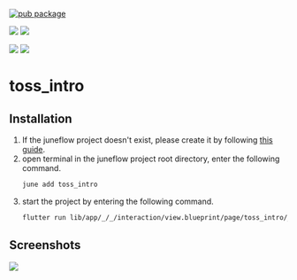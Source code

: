 [![pub package](https://img.shields.io/pub/v/toss_intro.svg)](https://pub.dartlang.org/packages/toss_intro)

[![](https://img.shields.io/badge/Module-Hub-007bff?style=for-the-badge&logo=flutter)](https://module.juneflow.org/)
[![](https://img.shields.io/badge/View-Hub-007bff?style=for-the-badge&logo=flutter)](https://view.juneflow.org/)

[![](https://img.shields.io/badge/DISCORD-JOIN%20SERVER-5663F7?style=for-the-badge&logo=discord&logoColor=white)](https://discord.gg/zXXHvAXCug)
[![](https://img.shields.io/badge/KakaoTalk-Join%20Room-FEE500?style=for-the-badge&logo=kakao)](https://open.kakao.com/o/gEwrffbg)
# toss_intro

##  Installation
1. If the juneflow project doesn't exist, please create it by following [this guide](https://doc.juneflow.org/).
2. open terminal in the juneflow project root directory, enter the following command.
    ```bash
    june add toss_intro
    ```
3. start the project by entering the following command.
    ```bash
    flutter run lib/app/_/_/interaction/view.blueprint/page/toss_intro/_/view.dart -d chrome
    ```

## Screenshots
![](https://github.com/juneview-songdo/toss_intro/assets/21379657/570ec56f-e2d7-4b56-b929-c00ff2bf1e76)

